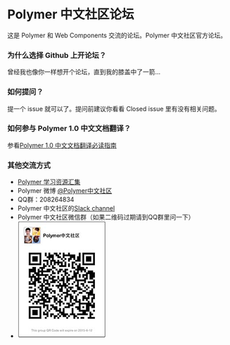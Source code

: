 # Polymer 中文社区论坛
这是 Polymer 和 Web Components 交流的论坛。Polymer 中文社区官方论坛。

### 为什么选择 Github 上开论坛？
曾经我也像你一样想开个论坛，直到我的膝盖中了一箭...

### 如何提问？
提一个 issue 就可以了。提问前建议你看看 Closed issue 里有没有相关问题。

### 如何参与 Polymer 1.0 中文文档翻译？
参看[Polymer 1.0 中文文档翻译必读指南](https://github.com/unbug/docs/blob/zh1.0.0/CONTRIBUTING-ZH.md)

### 其他交流方式
 - [Polymer 学习资源汇集](https://github.com/unbug/Polymer-notes)
 - Polymer 微博 [@Polymer中文社区](http://weibo.com/u/3631834213?from=profile&wvr=5&loc=infdomain)
 - QQ群：208264834
 - Polymer 中文社区的[Slack channel](https://polymer-cn.herokuapp.com/)
 - Polymer 中文社区微信群（如果二维码过期请到QQ群里问一下）
 - ![wechat](https://github.com/unbug/polymer-cn/blob/master/wechat.jpg)

